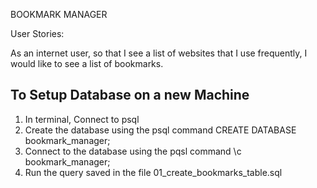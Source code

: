 BOOKMARK MANAGER


User Stories:

As an internet user,
	so that I see a list of websites that I use frequently,
	I would like to see a list of bookmarks.

## To Setup Database on a new Machine
1) In terminal, Connect to psql
2) Create the database using the psql command CREATE DATABASE bookmark_manager;
3) Connect to the database using the pqsl command \c bookmark_manager;
4) Run the query saved in the file 01_create_bookmarks_table.sql

